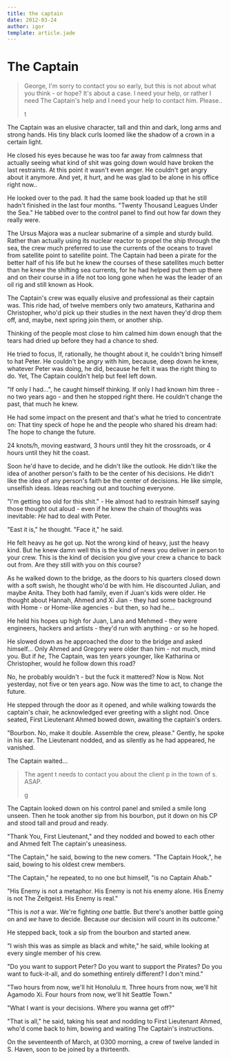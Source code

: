 ```yaml
---
title: the captain
date: 2012-03-24
author: igor
template: article.jade
---
```

# The Captain
> George, I'm sorry to contact you so early, but this is not about what you think - or hope? It's about a case. I need your help, or rather I need The Captain's help and I need your help to contact him. Please..
>
> t

The Captain was an elusive character, tall and thin and dark, long arms and strong hands. His tiny black curls loomed like the shadow of a crown in a certain light.

He closed his eyes because he was too far away from calmness that actually seeing what kind of shit was going down would have broken the last restraints. At this point it wasn't even anger. He couldn't get angry about it anymore. And yet, it hurt, and he was glad to be alone in his office right now..

He looked over to the pad. It had the same book loaded up that he still hadn't finished in the last four months. "Twenty Thousand Leagues Under the Sea." He tabbed over to the control panel to find out how far down they really were.

The Ursus Majora was a nuclear submarine of a simple and sturdy build. Rather than actually using its nuclear reactor to propel the ship through the sea, the crew much preferred to use the currents of the oceans to travel from satellite point to satellite point. The Captain had been a pirate for the better half of his life but he knew the courses of these satellites much better than he knew the shifting sea currents, for he had helped put them up there and on their course in a life not too long gone when he was the leader of an oil rig and still known as Hook.

The Captain's crew was equally elusive and professional as their captain was. This ride had, of twelve members only two amateurs, Katharina and Christopher, who'd pick up their studies in the next haven they'd drop them off, and, maybe, next spring join them, or another ship.

Thinking of the people most close to him calmed him down enough that the tears had dried up before they had a chance to shed.

He tried to focus, If, rationally, he thought about it, he couldn't bring himself to hat Peter. He couldn't be angry with him, because, deep down he knew, whatever Peter was doing, he did, because he felt it was the right thing to do. Yet, The Captain couldn't help but feel left down.

"If only I had...", he caught himself thinking. If only I had known him three - no two years ago - and then he stopped right there. He couldn't change the past, that much he knew.

He had some impact on the present and that's what he tried to concentrate on: That tiny speck of hope he and the people who shared his dream had: The hope to change the future.

24 knots/h, moving eastward, 3 hours until they hit the crossroads, or 4 hours until they hit the coast.

Soon he'd have to decide, and he didn't like the outlook. He didn't like the idea of another person's faith to be the center of his decisions. He didn't like the idea of any person's faith be the center of decisions. He like simple, unselfish ideas. Ideas reaching out and touching everyone.

"I'm getting too old for this shit." - He almost had to restrain himself saying those thought out aloud - even if he knew the chain of thoughts was inevitable: *He* had to deal with Peter.

"East it is," he thought. "Face it," he said.

He felt heavy as he got up. Not the wrong kind of heavy, just the heavy kind. But he knew damn well this is the kind of news you deliver in person to your crew. This is the kind of decision you give your crew a chance to back out from. Are they still with you on *this* course?

As he walked down to the bridge, as the doors to his quarters closed down with a soft swish, he thought who'd be with him. He discounted Julian, and maybe Anita. They both had family, even if Juan's kids were older. He thought about Hannah, Ahmed and Xi Jian - they had some background with Home - or Home-like agencies - but then, so had he...

He held his hopes up high for Juan, Lana and Mehmed - they were engineers, hackers and artists - they'd run with anything - or so he hoped.

He slowed down as he approached the door to the bridge and asked himself... Only Ahmed and Gregory were older than him - not much, mind you. But if *he*, The Captain, was ten years younger, like Katharina or Christopher, would he follow down this road?

No, he probably wouldn't - but the fuck it mattered? Now is Now. Not yesterday, not five or ten years ago. Now was the time to act, to change the future.

He stepped through the door as it opened, and while walking towards the captain's chair, he acknowledged ever greeting with a slight nod. Once seated, First Lieutenant Ahmed bowed down, awaiting the captain's orders.

"Bourbon. No, make it double. Assemble the crew, please." Gently, he spoke in his ear. The Lieutenant nodded, and as silently as he had appeared, he vanished.

The Captain waited...

> The agent t needs to contact you about the client p in the town of s. ASAP.
>
> g

The Captain looked down on his control panel and smiled a smile long unseen. Then he took another sip from his bourbon, put it down on his CP and stood tall and proud and ready.

"Thank You, First Lieutenant," and they nodded and bowed to each other and Ahmed felt The captain's uneasiness.

"The Captain," he said, bowing to the new comers. "The Captain Hook,", he said, bowing to his oldest crew members.

"The Captain," he repeated, to no one but himself, "is no Captain Ahab."

"His Enemy is not a metaphor. His Enemy is not his enemy alone. His Enemy is not The Zeitgeist. His Enemy is real."

"This is *not* a war. We're fighting *one* battle. But there's another battle going on and *we* have to decide. Because *our* decision will count in its outcome."

He stepped back, took a sip from the bourbon and started anew.

"I wish this was as simple as black and white," he said, while looking at every single member of his crew.

"Do you want to support Peter? Do you want to support the Pirates? Do you want to fuck-it-all, and do something entirely different? I don't mind."

"Two hours from now, we'll hit Honolulu π. Three hours from now, we'll hit Agamodo Xi. Four hours from now, we'll hit Seattle Town."

"What I want is your decisions. Where you wanna get off?"

"That is all," he said, taking his seat and nodding to First Lieutenant Ahmed, who'd come back to him, bowing and waiting The Captain's instructions.

On the seventeenth of March, at 0300 morning, a crew of twelve landed in S. Haven, soon to be joined by a thirteenth.
